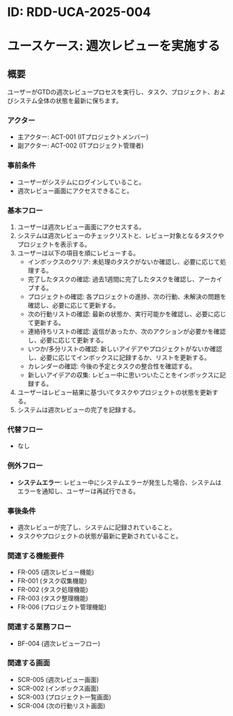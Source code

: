 # ID: RDD-UCA-2025-004

# ユースケース: 週次レビューを実施する

## 概要

ユーザーがGTDの週次レビュープロセスを実行し、タスク、プロジェクト、およびシステム全体の状態を最新に保ちます。

### アクター

- 主アクター: ACT-001 (ITプロジェクトメンバー)
- 副アクター: ACT-002 (ITプロジェクト管理者)

### 事前条件

- ユーザーがシステムにログインしていること。
- 週次レビュー画面にアクセスできること。

### 基本フロー

1. ユーザーは週次レビュー画面にアクセスする。
1. システムは週次レビューのチェックリストと、レビュー対象となるタスクやプロジェクトを表示する。
1. ユーザーは以下の項目を順にレビューする。
   - インボックスのクリア: 未処理のタスクがないか確認し、必要に応じて処理する。
   - 完了したタスクの確認: 過去1週間に完了したタスクを確認し、アーカイブする。
   - プロジェクトの確認: 各プロジェクトの進捗、次の行動、未解決の問題を確認し、必要に応じて更新する。
   - 次の行動リストの確認: 最新の状態か、実行可能かを確認し、必要に応じて更新する。
   - 連絡待ちリストの確認: 返信があったか、次のアクションが必要かを確認し、必要に応じて更新する。
   - いつか/多分リストの確認: 新しいアイデアやプロジェクトがないか確認し、必要に応じてインボックスに記録するか、リストを更新する。
   - カレンダーの確認: 今後の予定とタスクの整合性を確認する。
   - 新しいアイデアの収集: レビュー中に思いついたことをインボックスに記録する。
1. ユーザーはレビュー結果に基づいてタスクやプロジェクトの状態を更新する。
1. システムは週次レビューの完了を記録する。

### 代替フロー

- なし

### 例外フロー

- **システムエラー**: レビュー中にシステムエラーが発生した場合、システムはエラーを通知し、ユーザーは再試行できる。

### 事後条件

- 週次レビューが完了し、システムに記録されていること。
- タスクやプロジェクトの状態が最新に更新されていること。

### 関連する機能要件

- FR-005 (週次レビュー機能)
- FR-001 (タスク収集機能)
- FR-002 (タスク処理機能)
- FR-003 (タスク整理機能)
- FR-006 (プロジェクト管理機能)

### 関連する業務フロー

- BF-004 (週次レビューフロー)

### 関連する画面

- SCR-005 (週次レビュー画面)
- SCR-002 (インボックス画面)
- SCR-003 (プロジェクト一覧画面)
- SCR-004 (次の行動リスト画面)
